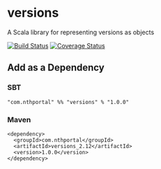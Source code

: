 # versions
A Scala library for representing versions as objects

[![Build Status](https://travis-ci.org/NthPortal/versions.svg?branch=master)](https://travis-ci.org/NthPortal/versions)
[![Coverage Status](https://coveralls.io/repos/github/NthPortal/versions/badge.svg?branch=master)](https://coveralls.io/github/NthPortal/versions?branch=master)

## Add as a Dependency

### SBT
```
"com.nthportal" %% "versions" % "1.0.0"
```

### Maven
```
<dependency>
  <groupId>com.nthportal</groupId>
  <artifactId>versions_2.12</artifactId>
  <version>1.0.0</version>
</dependency>
```
